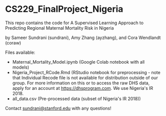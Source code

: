 # CS229_FinalProject_Nigeria

This repo contains the code for A Supervised Learning Approach to Predicting Regional Maternal Mortality Risk in Nigeria

by Sameer Sundrani (sundrani), Amy Zhang (ayzhang), and Cora Wendlandt (coraw)

Files available: 
- Maternal_Mortality_Model.ipynb (Google Colab notebook with all models)
- Nigeria_Project_RCode.Rmd (RStudio notebook for preprocessing - note that Individual Recode file is not available for distribution outside of our group. For more information on this or to access the raw DHS data, apply for an account at https://dhsprogram.com. We use Nigeria's IR 2018. 
- all_data.csv (Pre-processed data (subset of Nigeria's IR 2018)) 

Contact sundrani@stanford.edu with any questions!
